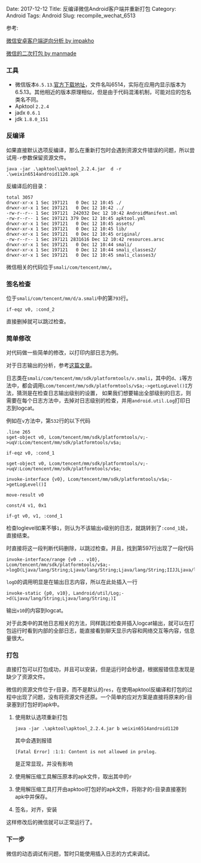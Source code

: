 Date: 2017-12-12
Title: 反编译微信Android客户端并重新打包
Category: Android
Tags: Android
Slug: recompile_wechat_6513

参考:

[微信安卓客户端逆向分析 by impakho](http://x-wei.github.io/pelican_github_blog.html)

[微信的二次打包 by manmade](http://www.jianshu.com/p/a0e6b3f15d78)


### 工具

* 微信版本`6.5.13`.[官方下载地址](http://dldir1.qq.com/weixin/android/weixin6514android1120.apk)，文件名叫6514，实际在应用内显示版本为6.5.13。其他相近的版本原理相似，但是由于代码混淆机制，可能对应的包名类名不同。
* Apktool `2.2.4`
* jadx `0.6.1`
* jdk `1.8.0_151`

### 反编译

如果直接默认选项反编译，那么在重新打包时会遇到资源文件错误的问题，所以尝试用`-r`参数保留资源文件。

```shell
java -jar .\apktool\apktool_2.2.4.jar  d -r .\weixin6514android1120.apk
```

反编译后的目录：

```shell
total 3057
drwxr-xr-x 1 Sec 197121   0 Dec 12 10:45 ./
drwxr-xr-x 1 Sec 197121   0 Dec 12 10:42 ../
-rw-r--r-- 1 Sec 197121  242032 Dec 12 10:42 AndroidManifest.xml
-rw-r--r-- 1 Sec 197121 379 Dec 12 10:45 apktool.yml
drwxr-xr-x 1 Sec 197121   0 Dec 12 10:45 assets/
drwxr-xr-x 1 Sec 197121   0 Dec 12 10:45 lib/
drwxr-xr-x 1 Sec 197121   0 Dec 12 10:45 original/
-rw-r--r-- 1 Sec 197121 2831616 Dec 12 10:42 resources.arsc
drwxr-xr-x 1 Sec 197121   0 Dec 12 10:44 smali/
drwxr-xr-x 1 Sec 197121   0 Dec 12 10:44 smali_classes2/
drwxr-xr-x 1 Sec 197121   0 Dec 12 10:45 smali_classes3/
```

微信相关的代码位于`smali/com/tencent/mm/`。


### 签名检查

位于`smali/com/tencent/mm/d/a.smali`中的第`793`行。

```smali
if-eqz v0, :cond_2
```

直接删掉就可以跳过检查。

### 简单修改

对代码做一些简单的修改，以打印内部日志为例。

对于日志输出的分析，参考[这篇文章](https://impakho.com/2017/02/22/wechat-android-client-hack/)。

日志类在`smali/com/tencent/mm/sdk/platformtools/v.smali`，其中的`d`、`i`等方法中，都会调用`Lcom/tencent/mm/sdk/platformtools/v$a;->getLogLevel()I`方法，猜测是在检查日志输出级别的设置，
如果我们想要输出全部级别的日志，则需要在每个日志方法中，去掉对日志级别的检查，并用`android.util.Log`打印日志到logcat。

例如在`v`方法中，第`532`行的以下代码

```smali
.line 265
sget-object v0, Lcom/tencent/mm/sdk/platformtools/v;->uqV:Lcom/tencent/mm/sdk/platformtools/v$a;

if-eqz v0, :cond_1

sget-object v0, Lcom/tencent/mm/sdk/platformtools/v;->uqV:Lcom/tencent/mm/sdk/platformtools/v$a;

invoke-interface {v0}, Lcom/tencent/mm/sdk/platformtools/v$a;->getLogLevel()I

move-result v0

const/4 v1, 0x1

if-gt v0, v1, :cond_1
```

检查loglevel如果不够`1`，则认为不该输出`v`级别的日志，就跳转到了`:cond_1`处，直接结束。

时直接将这一段判断代码删除，以跳过检查。并且，找到第597行出现了一段代码

```smali
invoke-interface/range {v0 .. v10}, Lcom/tencent/mm/sdk/platformtools/v$a;->logD(Ljava/lang/String;Ljava/lang/String;Ljava/lang/String;IIJJLjava/lang/String;)V
```

`logD`的调用明显是在输出日志内容，所以在此处插入一行

```smali
invoke-static {p0, v10}, Landroid/util/Log;->d(Ljava/lang/String;Ljava/lang/String;)I
```

输出`v10`的内容到logcat。

对于此类中的其他日志相关的方法，同样跳过检查并插入logcat输出，就可以在打包运行时看到内部的全部日志，能直接看到聊天显示内容和网络交互等内容，信息量很大。


### 打包

直接打包可以打包成功，并且可以安装，但是运行时会秒退，根据报错信息发现是缺少了资源文件。

微信的资源文件位于`r`目录，而不是默认的`res`，在使用apktool反编译和打包的过程中出现了问题，没有将资源文件还原。一个简单的应对方案是直接将原来的`r`目录塞到打包好的apk中。

1. 使用默认选项重新打包

    ```
    java -jar .\apktool\apktool_2.2.4.jar b weixin6514android1120
    ```

    其中会遇到报错

    ```
    [Fatal Error] :1:1: Content is not allowed in prolog.
    ```

    是正常显现，并没有影响

1. 使用解压缩工具解压原本的apk文件，取出其中的`r`

1. 使用解压缩工具打开由apktool打包好的apk文件，将刚才的`r`目录直接塞到apk中并保存。

1. 签名，对齐，安装


这样修改后的微信就可以正常运行了。

### 下一步

微信的动态调试有问题，暂时只能使用插入日志的方式来调试。
